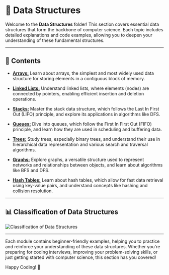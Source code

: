 # 📘 Data Structures

Welcome to the **Data Structures** folder! This section covers essential data structures that form the backbone of computer science. Each topic includes detailed explanations and code examples, allowing you to deepen your understanding of these fundamental structures.

---

## 📂 Contents

- [**Arrays:**]() Learn about arrays, the simplest and most widely used data structure for storing elements in a contiguous block of memory. 

- [**Linked Lists:**]() Understand linked lists, where elements (nodes) are connected by pointers, enabling efficient insertion and deletion operations.

- [**Stacks:**]() Master the stack data structure, which follows the Last In First Out (LIFO) principle, and explore its applications in algorithms like DFS.

- [**Queues:**]() Dive into queues, which follow the First In First Out (FIFO) principle, and learn how they are used in scheduling and buffering data.

- [**Trees:**]() Study trees, especially binary trees, and understand their use in hierarchical data representation and various search and traversal algorithms.

- [**Graphs:**]() Explore graphs, a versatile structure used to represent networks and relationships between objects, and learn about algorithms like BFS and DFS.

- [**Hash Tables:**]() Learn about hash tables, which allow for fast data retrieval using key-value pairs, and understand concepts like hashing and collision resolution.

---

## 📊 Classification of Data Structures

![Classification of Data Structures]()

---

Each module contains beginner-friendly examples, helping you to practice and reinforce your understanding of these data structures. Whether you're preparing for coding interviews, improving your problem-solving skills, or just getting started with computer science, this section has you covered!

Happy Coding! 🚀
